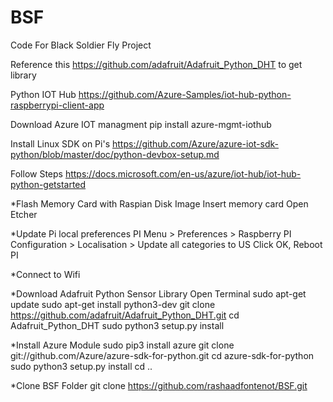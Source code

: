 # BSF
Code For Black Soldier Fly Project


Reference this https://github.com/adafruit/Adafruit_Python_DHT to get library


Python IOT Hub 
https://github.com/Azure-Samples/iot-hub-python-raspberrypi-client-app


Download Azure IOT managment
pip install azure-mgmt-iothub


Install Linux SDK on Pi's
https://github.com/Azure/azure-iot-sdk-python/blob/master/doc/python-devbox-setup.md

Follow Steps
https://docs.microsoft.com/en-us/azure/iot-hub/iot-hub-python-getstarted

*Flash Memory Card with Raspian Disk Image
Insert memory card
Open Etcher

*Update Pi local preferences 
PI Menu > Preferences > Raspberry PI Configuration > Localisation > Update all categories to US
Click OK, Reboot PI

*Connect to Wifi

*Download Adafruit Python Sensor Library
Open Terminal
sudo apt-get update
sudo apt-get install python3-dev
git clone https://github.com/adafruit/Adafruit_Python_DHT.git
cd Adafruit_Python_DHT
sudo python3 setup.py install

*Install Azure Module
sudo pip3 install azure
git clone git://github.com/Azure/azure-sdk-for-python.git
cd azure-sdk-for-python
sudo python3 setup.py install
cd ..

*Clone BSF Folder
git clone https://github.com/rashaadfontenot/BSF.git

